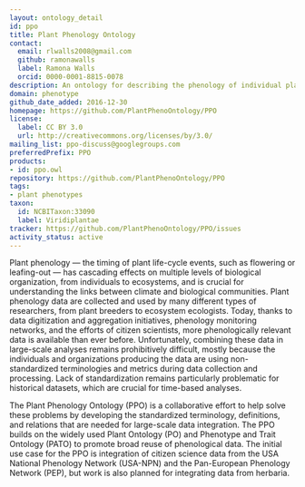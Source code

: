 ```yaml
---
layout: ontology_detail
id: ppo
title: Plant Phenology Ontology
contact:
  email: rlwalls2008@gmail.com
  github: ramonawalls
  label: Ramona Walls
  orcid: 0000-0001-8815-0078
description: An ontology for describing the phenology of individual plants and populations of plants, and for integrating plant phenological data across sources and scales.
domain: phenotype
github_date_added: 2016-12-30
homepage: https://github.com/PlantPhenoOntology/PPO
license:
  label: CC BY 3.0
  url: http://creativecommons.org/licenses/by/3.0/
mailing_list: ppo-discuss@googlegroups.com
preferredPrefix: PPO
products:
- id: ppo.owl
repository: https://github.com/PlantPhenoOntology/PPO
tags:
- plant phenotypes
taxon:
  id: NCBITaxon:33090
  label: Viridiplantae
tracker: https://github.com/PlantPhenoOntology/PPO/issues
activity_status: active
---
```


Plant phenology — the timing of plant life-cycle events, such as flowering or leafing-out — has cascading effects on multiple levels of biological organization, from individuals to ecosystems, and is crucial for understanding the links between climate and biological communities. Plant phenology data are collected and used by many different types of researchers, from plant breeders to ecosystem ecologists. Today, thanks to data digitization and aggregation initiatives, phenology monitoring networks, and the efforts of citizen scientists, more phenologically relevant data is available than ever before.  Unfortunately, combining these data in large-scale analyses remains prohibitively difficult, mostly because the individuals and organizations producing the data are using non-standardized terminologies and metrics during data collection and processing.  Lack of standardization remains particularly problematic for historical datasets, which are crucial for time-based analyses. 

The Plant Phenology Ontology (PPO) is a collaborative effort to help solve these problems by developing the standardized terminology, definitions, and relations that are needed for large-scale data integration. The PPO builds on the widely used Plant Ontology (PO) and Phenotype and Trait Ontology (PATO) to promote broad reuse of phenological data. The initial use case for the PPO is integration of citizen science data from the USA National Phenology Network (USA-NPN) and the Pan-European Phenology Network (PEP), but work is also planned for integrating data from herbaria.
